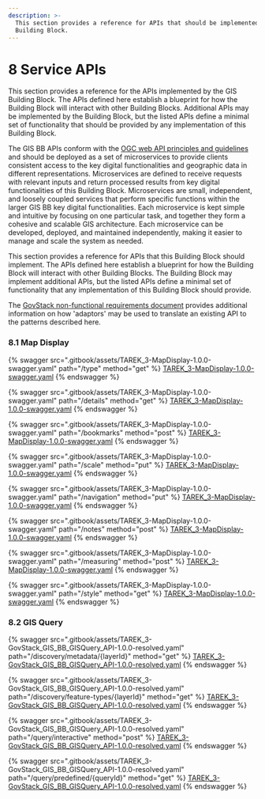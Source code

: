 ```yaml
---
description: >-
  This section provides a reference for APIs that should be implemented by this
  Building Block.
---
```


# 8 Service APIs

This section provides a reference for the APIs implemented by the GIS Building Block. The APIs defined here establish a blueprint for how the Building Block will interact with other Building Blocks. Additional APIs may be implemented by the Building Block, but the listed APIs define a minimal set of functionality that should be provided by any implementation of this Building Block.&#x20;

The GIS BB APIs conform with the [OGC web API principles and guidelines](https://github.com/opengeospatial/OGC-Web-API-Guidelines) and should be deployed as a set of microservices to provide clients consistent access to the key digital functionalities and geographic data in different representations. Microservices are defined to receive requests with relevant inputs and return processed results from key digital functionalities of this Building Block. Microservices are small, independent, and loosely coupled services that perform specific functions within the larger GIS BB key digital functionalities. Each microservice is kept simple and intuitive by focusing on one particular task, and together they form a cohesive and scalable GIS architecture. Each microservice can be developed, deployed, and maintained independently, making it easier to manage and scale the system as needed.

This section provides a reference for APIs that this Building Block should implement. The APIs defined here establish a blueprint for how the Building Block will interact with other Building Blocks. The Building Block may implement additional APIs, but the listed APIs define a minimal set of functionality that any implementation of this Building Block should provide.&#x20;

The [GovStack non-functional requirements document](https://govstack.gitbook.io/specification/architecture-and-nonfunctional-requirements/6-onboarding) provides additional information on how 'adaptors' may be used to translate an existing API to the patterns described here.

### 8.1 Map Display

{% swagger src=".gitbook/assets/TAREK_3-MapDisplay-1.0.0-swagger.yaml" path="/type" method="get" %}
[TAREK_3-MapDisplay-1.0.0-swagger.yaml](.gitbook/assets/TAREK_3-MapDisplay-1.0.0-swagger.yaml)
{% endswagger %}

{% swagger src=".gitbook/assets/TAREK_3-MapDisplay-1.0.0-swagger.yaml" path="/details" method="get" %}
[TAREK_3-MapDisplay-1.0.0-swagger.yaml](.gitbook/assets/TAREK_3-MapDisplay-1.0.0-swagger.yaml)
{% endswagger %}

{% swagger src=".gitbook/assets/TAREK_3-MapDisplay-1.0.0-swagger.yaml" path="/bookmarks" method="post" %}
[TAREK_3-MapDisplay-1.0.0-swagger.yaml](.gitbook/assets/TAREK_3-MapDisplay-1.0.0-swagger.yaml)
{% endswagger %}

{% swagger src=".gitbook/assets/TAREK_3-MapDisplay-1.0.0-swagger.yaml" path="/scale" method="put" %}
[TAREK_3-MapDisplay-1.0.0-swagger.yaml](.gitbook/assets/TAREK_3-MapDisplay-1.0.0-swagger.yaml)
{% endswagger %}

{% swagger src=".gitbook/assets/TAREK_3-MapDisplay-1.0.0-swagger.yaml" path="/navigation" method="put" %}
[TAREK_3-MapDisplay-1.0.0-swagger.yaml](.gitbook/assets/TAREK_3-MapDisplay-1.0.0-swagger.yaml)
{% endswagger %}

{% swagger src=".gitbook/assets/TAREK_3-MapDisplay-1.0.0-swagger.yaml" path="/notes" method="post" %}
[TAREK_3-MapDisplay-1.0.0-swagger.yaml](.gitbook/assets/TAREK_3-MapDisplay-1.0.0-swagger.yaml)
{% endswagger %}

{% swagger src=".gitbook/assets/TAREK_3-MapDisplay-1.0.0-swagger.yaml" path="/measuring" method="post" %}
[TAREK_3-MapDisplay-1.0.0-swagger.yaml](.gitbook/assets/TAREK_3-MapDisplay-1.0.0-swagger.yaml)
{% endswagger %}

{% swagger src=".gitbook/assets/TAREK_3-MapDisplay-1.0.0-swagger.yaml" path="/style" method="get" %}
[TAREK_3-MapDisplay-1.0.0-swagger.yaml](.gitbook/assets/TAREK_3-MapDisplay-1.0.0-swagger.yaml)
{% endswagger %}

### 8.2 GIS Query&#x20;

{% swagger src=".gitbook/assets/TAREK_3-GovStack_GIS_BB_GISQuery_API-1.0.0-resolved.yaml" path="/discovery/metadata/{layerId}" method="get" %}
[TAREK_3-GovStack_GIS_BB_GISQuery_API-1.0.0-resolved.yaml](.gitbook/assets/TAREK_3-GovStack_GIS_BB_GISQuery_API-1.0.0-resolved.yaml)
{% endswagger %}

{% swagger src=".gitbook/assets/TAREK_3-GovStack_GIS_BB_GISQuery_API-1.0.0-resolved.yaml" path="/discovery/feature-types/{layerId}" method="get" %}
[TAREK_3-GovStack_GIS_BB_GISQuery_API-1.0.0-resolved.yaml](.gitbook/assets/TAREK_3-GovStack_GIS_BB_GISQuery_API-1.0.0-resolved.yaml)
{% endswagger %}

{% swagger src=".gitbook/assets/TAREK_3-GovStack_GIS_BB_GISQuery_API-1.0.0-resolved.yaml" path="/query/interactive" method="post" %}
[TAREK_3-GovStack_GIS_BB_GISQuery_API-1.0.0-resolved.yaml](.gitbook/assets/TAREK_3-GovStack_GIS_BB_GISQuery_API-1.0.0-resolved.yaml)
{% endswagger %}

{% swagger src=".gitbook/assets/TAREK_3-GovStack_GIS_BB_GISQuery_API-1.0.0-resolved.yaml" path="/query/predefined/{queryId}" method="get" %}
[TAREK_3-GovStack_GIS_BB_GISQuery_API-1.0.0-resolved.yaml](.gitbook/assets/TAREK_3-GovStack_GIS_BB_GISQuery_API-1.0.0-resolved.yaml)
{% endswagger %}
